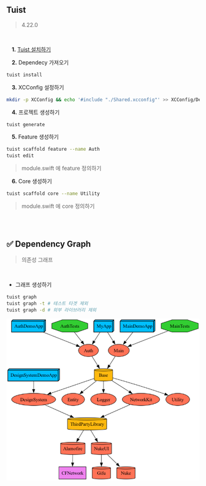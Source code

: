 ## Tuist
> 4.22.0

 <br/>

&emsp;**1.** [Tuist 설치하기](https://tuist.io/)

&emsp;**2.** Dependecy 가져오기
```sh
tuist install
```

&emsp;**3.** XCConfig 설정하기
```sh
mkdir -p XCConfig && echo '#include "./Shared.xcconfig"' >> XCConfig/Debug.xcconfig && echo '#include "./Shared.xcconfig"' >> XCConfig/Release.xcconfig && echo '// Shared' >> XCConfig/Shared.xcconfig
```

&emsp;**4.** 프로젝트 생성하기
```sh
tuist generate
```

&emsp;**5.** Feature 생성하기
```sh
tuist scaffold feature --name Auth
tuist edit
```
> module.swift 에 feature 정의하기

&emsp;**6.** Core 생성하기
```sh
tuist scaffold core --name Utility
```

> module.swift 에 core 정의하기

<br/>
<br/>

## :white_check_mark: Dependency Graph
> 의존성 그래프
<br/>

- 그래프 생성하기
```sh
tuist graph
tuist graph -t # 테스트 타겟 제외
tuist graph -d # 외부 라이브러리 제외
```
![graph](graph.png)

<br/>
